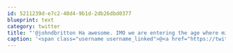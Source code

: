```yaml
---
id: 5211239d-e7c2-40d4-9b1d-2db26dbd0377
blueprint: text
category: twitter
title: "'@johndbritton Ha awesome. IMO we are entering the age where middlemen provide very little value. Good luck w/ @uncruiter"
caption: '<span class="username username_linked">@<a href="https://twitter.com/johndbritton" title="John Britton">johndbritton</a></span> Ha awesome. IMO we are entering the age where middlemen provide very little value. Good luck w/ <span class="username username_linked">@<a href="https://twitter.com/uncruiter" title="uncruiter">uncruiter</a></span>'
---
```

